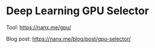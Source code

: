 # Deep Learning GPU Selector

Tool: <https://nanx.me/gpu/>

Blog post: <https://nanx.me/blog/post/gpu-selector/>
